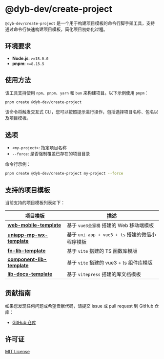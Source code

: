 # @dyb-dev/create-project

`@dyb-dev/create-project` 是一个用于构建项目模板的命令行脚手架工具，支持通过命令行快速构建项目模板，简化项目初始化过程。

## 环境要求

-   **Node.js**: `>=18.0.0`
-   **pnpm**: `>=8.15.5`

## 使用方法

该工具支持使用 `npm`、`pnpm`、`yarn` 和 `bun` 来构建项目。以下示例使用 `pnpm`：

```bash
pnpm create @dyb-dev/create-project
```

该命令将触发交互式 CLI，您可以按照提示进行操作，包括选择项目名称、包名以及项目模板。

## 选项

-   `<my-project>`: 指定项目名称
-   `--force`: 是否强制覆盖已存在的项目目录

命令行示例：

```bash
pnpm create @dyb-dev/create-project my-project --force
```

## 支持的项目模板

当前支持的项目模板列表如下：

| 项目模板                                                                        | 描述                                            |
| ------------------------------------------------------------------------------- | ----------------------------------------------- |
| [**web-mobile-template**](https://github.com/dyb-dev/web-mobile-template)       | 基于 `vue3全家桶` 搭建的 Web 移动端模板         |
| [**uniapp-mp-wx-template**](https://github.com/dyb-dev/uniapp-mp-wx-template)   | 基于 `uni-app + vue3 + ts` 搭建的微信小程序模板 |
| [**fn-lib-template**](https://github.com/dyb-dev/fn-lib-template)               | 基于 `vite` 搭建的 TS 函数库模版                |
| [**component-lib-template**](https://github.com/dyb-dev/component-lib-template) | 基于 `vite` 搭建的 vue3 + ts 组件库模版         |
| [**lib-docs-template**](https://github.com/dyb-dev/lib-docs-template)           | 基于 `vitepress` 搭建的库文档模板               |

## 贡献指南

如果您发现任何问题或希望贡献代码，请提交 issue 或 pull request 到 GitHub 仓库：

-   [GitHub 仓库](https://github.com/dyb-dev/base-lib)

## 许可证

[MIT License](LICENSE)
